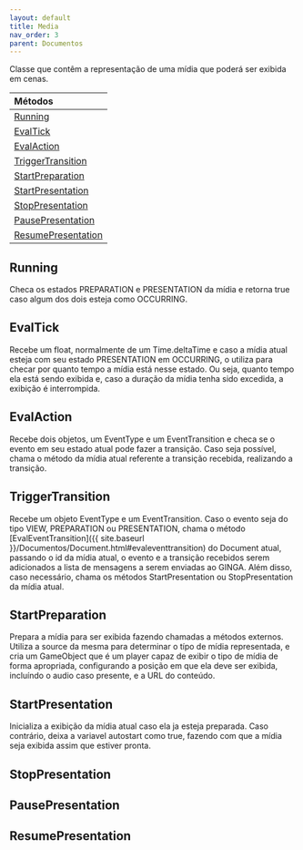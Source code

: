 ```yaml
---
layout: default
title: Media
nav_order: 3
parent: Documentos
---
```

Classe que contêm a representação de uma mídia que poderá ser exibida em cenas.

| Métodos       |
|:-------------|
| [Running](#Running)| 
| [EvalTick](#EvalTick)| 
| [EvalAction](#EvalAction)| 
| [TriggerTransition](#TriggerTransition)| 
| [StartPreparation](#StartPreparation)| 
| [StartPresentation](#StartPresentation)| 
| [StopPresentation](#StopPresentation)| 
| [PausePresentation](#PausePresentation)| 
| [ResumePresentation](#ResumePresentation)|

## Running
Checa os estados PREPARATION e PRESENTATION da mídia e retorna true caso algum dos dois esteja como OCCURRING.
## EvalTick
Recebe um float, normalmente de um Time.deltaTime e caso a mídia atual esteja com seu estado PRESENTATION em OCCURRING, o utiliza para checar por quanto tempo a mídia está nesse estado. Ou seja, quanto tempo ela está sendo exibida e, caso a duração da mídia tenha sido excedida, a exibição é interrompida.
## EvalAction
Recebe dois objetos, um EventType e um EventTransition e checa se o evento em seu estado atual pode fazer a transição. Caso seja possível, chama o método da mídia atual referente a transição recebida, realizando a transição.
## TriggerTransition
Recebe um objeto EventType e um EventTransition. Caso o evento seja do tipo VIEW, PREPARATION ou PRESENTATION, chama o método [EvalEventTransition]({{ site.baseurl }}/Documentos/Document.html#evaleventtransition) do Document atual, passando o id da mídia atual, o evento e a transição recebidos serem adicionados a lista de mensagens a serem enviadas ao GINGA. Além disso, caso necessário, chama os métodos StartPresentation ou StopPresentation da mídia atual.
## StartPreparation
Prepara a mídia para ser exibida fazendo chamadas a métodos externos. Utiliza a source da mesma para determinar o típo de mídia representada, e cria um GameObject que é um player capaz de exibir o tipo de mídia de forma apropriada, configurando a posição em que ela deve ser exibida, incluíndo o audio caso presente, e a URL do conteúdo.
## StartPresentation
Inicializa a exibição da mídia atual caso ela ja esteja preparada. Caso contrário, deixa a variavel autostart como true, fazendo com que a mídia seja exibida assim que estiver pronta.

## StopPresentation
## PausePresentation
## ResumePresentation